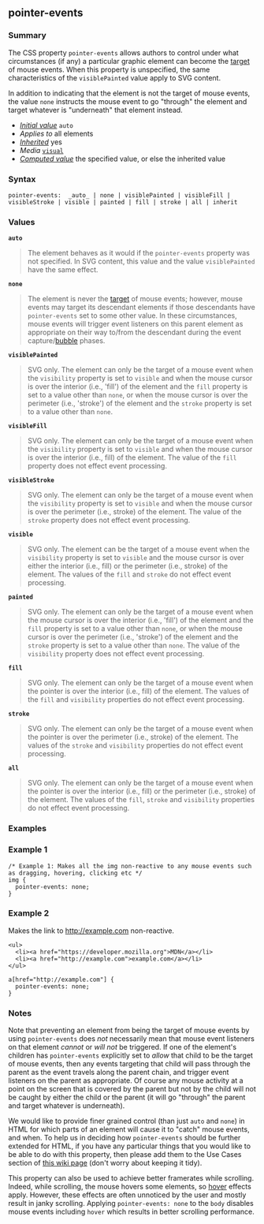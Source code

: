 ## pointer-events

### Summary

The CSS property `pointer-events` allows authors to control under what circumstances (if any) a particular graphic element can become the [target][0] of mouse events. When this property is unspecified, the same characteristics of the `visiblePainted` value apply to SVG content.

In addition to indicating that the element is not the target of mouse events, the value `none` instructs the mouse event to go "through" the element and target whatever is "underneath" that element instead.

* _[Initial value][1]_ `auto`
* _Applies to_ all elements
* _[Inherited][2]_ yes
* _Media_ [`visual`][3]
* _[Computed value][4]_ the specified value, or else the inherited value

### Syntax

    pointer-events:  _auto_ | none | visiblePainted | visibleFill | visibleStroke | visible | painted | fill | stroke | all | inherit
    

### Values

**`auto`**

> The element behaves as it would if the `pointer-events` property was not specified. In SVG content, this value and the value `visiblePainted` have the same effect.

**`none`**

> The element is never the [target][0] of mouse events; however, mouse events may target its descendant elements if those descendants have `pointer-events` set to some other value. In these circumstances, mouse events will trigger event listeners on this parent element as appropriate on their way to/from the descendant during the event capture/[bubble][5] phases.

**`visiblePainted`**

> SVG only. The element can only be the target of a mouse event when the `visibility` property is set to `visible` and when the mouse cursor is over the interior (i.e., 'fill') of the element and the `fill` property is set to a value other than `none`, or when the mouse cursor is over the perimeter (i.e., 'stroke') of the element and the `stroke` property is set to a value other than `none`.

**`visibleFill`**

> SVG only. The element can only be the target of a mouse event when the `visibility` property is set to `visible` and when the mouse cursor is over the interior (i.e., fill) of the element. The value of the `fill` property does not effect event processing.

**`visibleStroke`**

> SVG only. The element can only be the target of a mouse event when the `visibility` property is set to `visible` and when the mouse cursor is over the perimeter (i.e., stroke) of the element. The value of the `stroke` property does not effect event processing.

**`visible`**

> SVG only. The element can be the target of a mouse event when the `visibility` property is set to `visible` and the mouse cursor is over either the interior (i.e., fill) or the perimeter (i.e., stroke) of the element. The values of the `fill` and `stroke` do not effect event processing.

**`painted`**

> SVG only. The element can only be the target of a mouse event when the mouse cursor is over the interior (i.e., 'fill') of the element and the `fill` property is set to a value other than `none`, or when the mouse cursor is over the perimeter (i.e., 'stroke') of the element and the `stroke` property is set to a value other than `none`. The value of the `visibility` property does not effect event processing.

**`fill`**

> SVG only. The element can only be the target of a mouse event when the pointer is over the interior (i.e., fill) of the element. The values of the `fill` and `visibility` properties do not effect event processing.

**`stroke`**

> SVG only. The element can only be the target of a mouse event when the pointer is over the perimeter (i.e., stroke) of the element. The values of the `stroke` and `visibility` properties do not effect event processing.

**`all`**

> SVG only. The element can only be the target of a mouse event when the pointer is over the interior (i.e., fill) or the perimeter (i.e., stroke) of the element. The values of the `fill`, `stroke` and `visibility` properties do not effect event processing.

### Examples

### Example 1

    /* Example 1: Makes all the img non-reactive to any mouse events such as dragging, hovering, clicking etc */
    img {
      pointer-events: none;
    }

### Example 2

Makes the link to http://example.com non-reactive.

    <ul>
      <li><a href="https://developer.mozilla.org">MDN</a></li>
      <li><a href="http://example.com">example.com</a></li>
    </ul>

    a[href="http://example.com"] {
      pointer-events: none;
    }

### Notes

Note that preventing an element from being the target of mouse events by using `pointer-events` does _not_ necessarily mean that mouse event listeners on that element _cannot_ or _will not_ be triggered. If one of the element's children has `pointer-events` explicitly set to _allow_ that child to be the target of mouse events, then any events targeting that child will pass through the parent as the event travels along the parent chain, and trigger event listeners on the parent as appropriate. Of course any mouse activity at a point on the screen that is covered by the parent but not by the child will not be caught by either the child or the parent (it will go "through" the parent and target whatever is underneath).

We would like to provide finer grained control (than just `auto` and `none`) in HTML for which parts of an element will cause it to "catch" mouse events, and when. To help us in deciding how `pointer-events` should be further extended for HTML, if you have any particular things that you would like to be able to do with this property, then please add them to the Use Cases section of [this wiki page][6] (don't worry about keeping it tidy).

This property can also be used to achieve better framerates while scrolling. Indeed, while scrolling, the mouse hovers some elements, so [hover][7] effects apply. However, these effects are often unnoticed by the user and mostly result in janky scrolling. Applying `pointer-events: none` to the `body` disables mouse events including `hover` which results in better scrolling performance.


[0]: https://developer.mozilla.org/en/docs/Web/API/event.target
[1]: https://developer.mozilla.org/en/docs/CSS/initial_value
[2]: https://developer.mozilla.org/en/docs/CSS/inheritance
[3]: https://developer.mozilla.org/en/docs/Web/CSS/Media/Visual
[4]: https://developer.mozilla.org/en/docs/CSS/computed_value
[5]: https://developer.mozilla.org/en/docs/Web/API/event.bubbles
[6]: https://wiki.mozilla.org/SVG:pointer-events
[7]: https://developer.mozilla.org/en/docs/Web/CSS/:hover